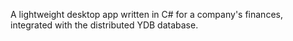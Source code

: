 A lightweight desktop app written in C# for a company's finances, integrated with the distributed YDB database.

